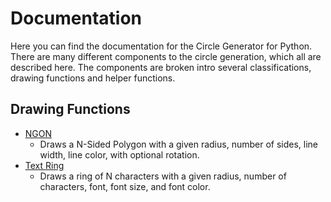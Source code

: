 # Documentation
Here you can find the documentation for the Circle Generator for Python. There are many different components to the circle generation, which all are described here. The components are broken intro several classifications, drawing functions and helper functions.

## Drawing Functions
* [NGON](https://github.com/jzaunegger/ACG-Python/blob/master/docs/NGON.md)
  * Draws a N-Sided Polygon with a given radius, number of sides, line width, line color, with optional rotation.
* [Text Ring]()
  * Draws a ring of N characters with a given radius, number of characters, font, font size, and font color.
